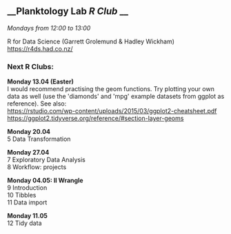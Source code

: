 
## __Planktology Lab _R Club_ __
*Mondays from 12:00 to 13:00*

R for Data Science (Garrett Grolemund & Hadley Wickham)  
https://r4ds.had.co.nz/  


### __Next R Clubs:__

__Monday 13.04  (Easter)__  
I would recommend practising the geom functions. Try plotting your own data as well (use the 'diamonds' and 'mpg' example datasets from ggplot as reference). See also:  
https://rstudio.com/wp-content/uploads/2015/03/ggplot2-cheatsheet.pdf  
https://ggplot2.tidyverse.org/reference/#section-layer-geoms

__Monday 20.04__  
5 Data Transformation

__Monday 27.04__  
7 Exploratory Data Analysis  
8 Workflow: projects

__Monday 04.05: II Wrangle__  
9 Introduction  
10 Tibbles  
11 Data import  

__Monday 11.05__  
12 Tidy data
